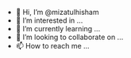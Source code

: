 - 👋 Hi, I’m @mizatulhisham
- 👀 I’m interested in ...
- 🌱 I’m currently learning ...
- 💞️ I’m looking to collaborate on ...
- 📫 How to reach me ...

<!---
mizatulhisham/mizatulhisham is a ✨ special ✨ repository because its `README.md` (this file) appears on your GitHub profile.
You can click the Preview link to take a look at your changes.
--->
